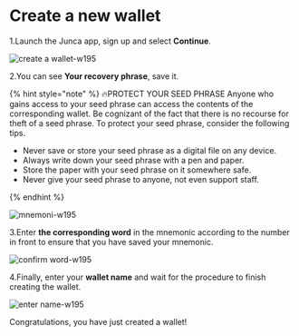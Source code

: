 # Create a new wallet

1.Launch the Junca app, sign up and select **Continue**.

![create a wallet-w195](media/create%20a%20wallet.png)

2.You can see **Your recovery phrase**, save it. 

{% hint style="note" %}
🔥PROTECT YOUR SEED PHRASE
Anyone who gains access to your seed phrase can access the contents of the corresponding wallet. Be cognizant of the fact that there is no recourse for theft of a seed phrase. To protect your seed phrase, consider the following tips.

* Never save or store your seed phrase as a digital file on any device.
* Always write down your seed phrase with a pen and paper.
* Store the paper with your seed phrase on it somewhere safe.
* Never give your seed phrase to anyone, not even support staff.

{% endhint %}

![mnemoni-w195](media/mnemonic.png)

3.Enter **the corresponding word** in the mnemonic according to the number in front to ensure that you have saved your mnemonic.

![confirm word-w195](media/confirm%20word.png)

4.Finally, enter your **wallet name** and wait for the procedure to finish creating the wallet.

![enter name-w195](media/enter%20name.png)

Congratulations, you have just created a wallet!



